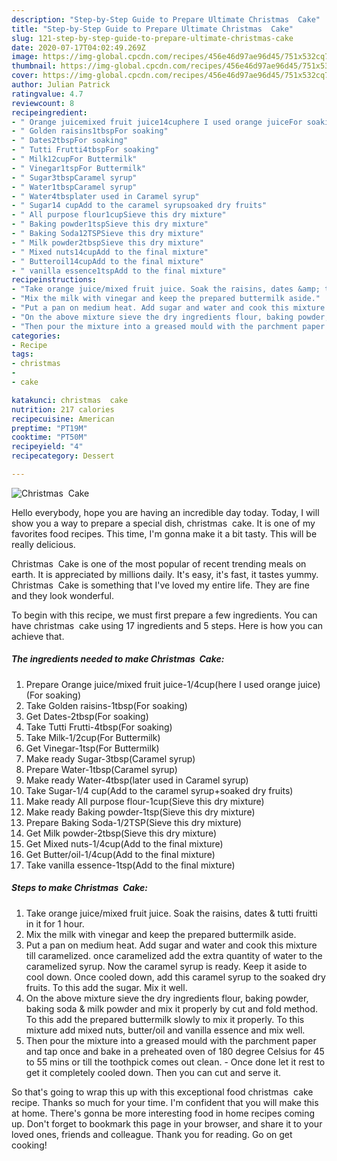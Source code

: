 ```yaml
---
description: "Step-by-Step Guide to Prepare Ultimate Christmas  Cake"
title: "Step-by-Step Guide to Prepare Ultimate Christmas  Cake"
slug: 121-step-by-step-guide-to-prepare-ultimate-christmas-cake
date: 2020-07-17T04:02:49.269Z
image: https://img-global.cpcdn.com/recipes/456e46d97ae96d45/751x532cq70/christmas-cake-recipe-main-photo.jpg
thumbnail: https://img-global.cpcdn.com/recipes/456e46d97ae96d45/751x532cq70/christmas-cake-recipe-main-photo.jpg
cover: https://img-global.cpcdn.com/recipes/456e46d97ae96d45/751x532cq70/christmas-cake-recipe-main-photo.jpg
author: Julian Patrick
ratingvalue: 4.7
reviewcount: 8
recipeingredient:
- " Orange juicemixed fruit juice14cuphere I used orange juiceFor soaking"
- " Golden raisins1tbspFor soaking"
- " Dates2tbspFor soaking"
- " Tutti Frutti4tbspFor soaking"
- " Milk12cupFor Buttermilk"
- " Vinegar1tspFor Buttermilk"
- " Sugar3tbspCaramel syrup"
- " Water1tbspCaramel syrup"
- " Water4tbsplater used in Caramel syrup"
- " Sugar14 cupAdd to the caramel syrupsoaked dry fruits"
- " All purpose flour1cupSieve this dry mixture"
- " Baking powder1tspSieve this dry mixture"
- " Baking Soda12TSPSieve this dry mixture"
- " Milk powder2tbspSieve this dry mixture"
- " Mixed nuts14cupAdd to the final mixture"
- " Butteroil14cupAdd to the final mixture"
- " vanilla essence1tspAdd to the final mixture"
recipeinstructions:
- "Take orange juice/mixed fruit juice. Soak the raisins, dates &amp; tutti fruitti in it for 1 hour."
- "Mix the milk with vinegar and keep the prepared buttermilk aside."
- "Put a pan on medium heat. Add sugar and water and cook this mixture till caramelized. once caramelized add the extra quantity of water to the caramelized syrup. Now the caramel syrup is ready. Keep it aside to cool down. Once cooled down, add this caramel syrup to the soaked dry fruits. To this add the sugar. Mix it well."
- "On the above mixture sieve the dry ingredients flour, baking powder, baking soda &amp; milk powder and mix it properly by cut and fold method. To this add the prepared buttermilk slowly to mix it properly. To this mixture add mixed nuts, butter/oil and vanilla essence and mix well."
- "Then pour the mixture into a greased mould with the parchment paper and tap once and bake in a preheated oven of 180 degree Celsius for 45 to 55 mins or till the toothpick comes out clean. Once done let it rest to get it completely cooled down. Then you can cut and serve it."
categories:
- Recipe
tags:
- christmas
- 
- cake

katakunci: christmas  cake 
nutrition: 217 calories
recipecuisine: American
preptime: "PT19M"
cooktime: "PT50M"
recipeyield: "4"
recipecategory: Dessert

---
```



![Christmas  Cake](https://img-global.cpcdn.com/recipes/456e46d97ae96d45/751x532cq70/christmas-cake-recipe-main-photo.jpg)

Hello everybody, hope you are having an incredible day today. Today, I will show you a way to prepare a special dish, christmas  cake. It is one of my favorites food recipes. This time, I'm gonna make it a bit tasty. This will be really delicious.

Christmas  Cake is one of the most popular of recent trending meals on earth. It is appreciated by millions daily. It's easy, it's fast, it tastes yummy. Christmas  Cake is something that I've loved my entire life. They are fine and they look wonderful.




To begin with this recipe, we must first prepare a few ingredients. You can have christmas  cake using 17 ingredients and 5 steps. Here is how you can achieve that.

<!--inarticleads1-->

##### The ingredients needed to make Christmas  Cake:

1. Prepare  Orange juice/mixed fruit juice-1/4cup(here I used orange juice)(For soaking)
1. Take  Golden raisins-1tbsp(For soaking)
1. Get  Dates-2tbsp(For soaking)
1. Take  Tutti Frutti-4tbsp(For soaking)
1. Take  Milk-1/2cup(For Buttermilk)
1. Get  Vinegar-1tsp(For Buttermilk)
1. Make ready  Sugar-3tbsp(Caramel syrup)
1. Prepare  Water-1tbsp(Caramel syrup)
1. Make ready  Water-4tbsp(later used in Caramel syrup)
1. Take  Sugar-1/4 cup(Add to the caramel syrup+soaked dry fruits)
1. Make ready  All purpose flour-1cup(Sieve this dry mixture)
1. Make ready  Baking powder-1tsp(Sieve this dry mixture)
1. Prepare  Baking Soda-1/2TSP(Sieve this dry mixture)
1. Get  Milk powder-2tbsp(Sieve this dry mixture)
1. Get  Mixed nuts-1/4cup(Add to the final mixture)
1. Get  Butter/oil-1/4cup(Add to the final mixture)
1. Take  vanilla essence-1tsp(Add to the final mixture)




<!--inarticleads2-->

##### Steps to make Christmas  Cake:

1. Take orange juice/mixed fruit juice. Soak the raisins, dates &amp; tutti fruitti in it for 1 hour.
1. Mix the milk with vinegar and keep the prepared buttermilk aside.
1. Put a pan on medium heat. Add sugar and water and cook this mixture till caramelized. once caramelized add the extra quantity of water to the caramelized syrup. Now the caramel syrup is ready. Keep it aside to cool down. Once cooled down, add this caramel syrup to the soaked dry fruits. To this add the sugar. Mix it well.
1. On the above mixture sieve the dry ingredients flour, baking powder, baking soda &amp; milk powder and mix it properly by cut and fold method. To this add the prepared buttermilk slowly to mix it properly. To this mixture add mixed nuts, butter/oil and vanilla essence and mix well.
1. Then pour the mixture into a greased mould with the parchment paper and tap once and bake in a preheated oven of 180 degree Celsius for 45 to 55 mins or till the toothpick comes out clean. - Once done let it rest to get it completely cooled down. Then you can cut and serve it.




So that's going to wrap this up with this exceptional food christmas  cake recipe. Thanks so much for your time. I'm confident that you will make this at home. There's gonna be more interesting food in home recipes coming up. Don't forget to bookmark this page in your browser, and share it to your loved ones, friends and colleague. Thank you for reading. Go on get cooking!
